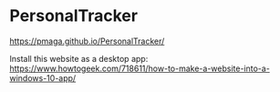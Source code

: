 # PersonalTracker

https://pmaga.github.io/PersonalTracker/



Install this website as a desktop app: https://www.howtogeek.com/718611/how-to-make-a-website-into-a-windows-10-app/ 
